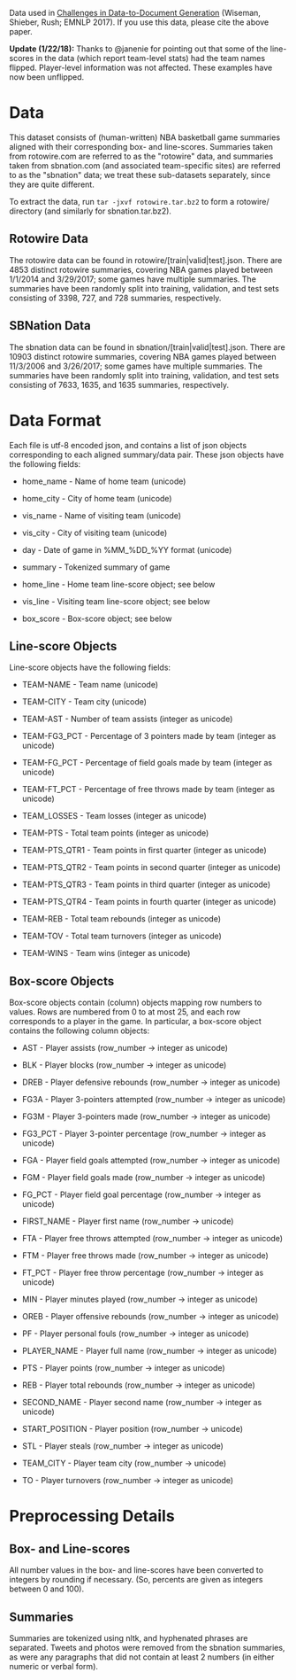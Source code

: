 Data used in [Challenges in Data-to-Document Generation](https://arxiv.org/abs/1707.08052) (Wiseman, Shieber, Rush; EMNLP 2017). If you use this data, please cite the above paper.

**Update (1/22/18):** Thanks to @janenie for pointing out that some of the line-scores in the data (which report team-level stats) had the team names flipped. Player-level information was not affected. These examples have now been unflipped.  

# Data
This dataset consists of (human-written) NBA basketball game summaries aligned with their corresponding box- and line-scores. Summaries taken from rotowire.com are referred to as the "rotowire" data, and summaries taken from sbnation.com (and associated team-specific sites) are referred to as the "sbnation" data; we treat these sub-datasets separately, since they are quite different. 

To extract the data, run `tar -jxvf rotowire.tar.bz2` to form a rotowire/ directory (and similarly for sbnation.tar.bz2).


## Rotowire Data
The rotowire data can be found in rotowire/[train|valid|test].json. There are 4853 distinct rotowire summaries, covering NBA games played between 1/1/2014 and 3/29/2017; some games have multiple summaries. The summaries have been randomly split into training, validation, and test sets consisting of 3398, 727, and 728 summaries, respectively. 

## SBNation Data
The sbnation data can be found in sbnation/[train|valid|test].json. There are 10903 distinct rotowire summaries, covering NBA games played between 11/3/2006 and 3/26/2017; some games have multiple summaries. The summaries have been randomly split into training, validation, and test sets consisting of 7633, 1635, and 1635 summaries, respectively.

# Data Format
Each file is utf-8 encoded json, and contains a list of json objects corresponding to each aligned summary/data pair. These json objects have the following fields:

* home_name - Name of home team (unicode)
* home_city - City of home team (unicode)
* vis_name  - Name of visiting team (unicode)
* vis_city  - City of visiting team (unicode)
* day       - Date of game in %MM_%DD_%YY format (unicode)
* summary   - Tokenized summary of game
* home_line - Home team line-score object; see below
* vis_line  - Visiting team line-score object; see below
* box_score - Box-score object; see below

## Line-score Objects
Line-score objects have the following fields:

* TEAM-NAME     - Team name (unicode)
* TEAM-CITY     - Team city (unicode)
* TEAM-AST      - Number of team assists (integer as unicode)
* TEAM-FG3_PCT  - Percentage of 3 pointers made by team (integer as unicode) 
* TEAM-FG_PCT   - Percentage of field goals made by team (integer as unicode)
* TEAM-FT_PCT   - Percentage of free throws made by team (integer as unicode)
* TEAM_LOSSES   - Team losses (integer as unicode)
* TEAM-PTS      - Total team points (integer as unicode)
* TEAM-PTS_QTR1 - Team points in first quarter (integer as unicode)
* TEAM-PTS_QTR2 - Team points in second quarter (integer as unicode)
* TEAM-PTS_QTR3 - Team points in third quarter (integer as unicode)
* TEAM-PTS_QTR4 - Team points in fourth quarter (integer as unicode)
* TEAM-REB      - Total team rebounds (integer as unicode)
* TEAM-TOV      - Total team turnovers (integer as unicode)
* TEAM-WINS     - Team wins (integer as unicode) 

## Box-score Objects
Box-score objects contain (column) objects mapping row numbers to values. Rows are numbered from 0 to at most 25, and each row corresponds to a player in the game. In particular, a box-score object contains the following column objects:

* AST            - Player assists (row_number -> integer as unicode)
* BLK            - Player blocks (row_number -> integer as unicode)
* DREB           - Player defensive rebounds (row_number -> integer as unicode)
* FG3A           - Player 3-pointers attempted (row_number -> integer as unicode)
* FG3M           - Player 3-pointers made (row_number -> integer as unicode)
* FG3_PCT        - Player 3-pointer percentage (row_number -> integer as unicode)
* FGA            - Player field goals attempted (row_number -> integer as unicode)
* FGM            - Player field goals made (row_number -> integer as unicode)
* FG_PCT         - Player field goal percentage (row_number -> integer as unicode)
* FIRST_NAME     - Player first name (row_number ->  unicode)
* FTA            - Player free throws attempted (row_number -> integer as unicode)
* FTM            - Player free throws made (row_number -> integer as unicode)
* FT_PCT         - Player free throw percentage (row_number -> integer as unicode) 
* MIN            - Player minutes played (row_number -> integer as unicode)
* OREB           - Player offensive rebounds (row_number -> integer as unicode)
* PF             - Player personal fouls (row_number -> integer as unicode)
* PLAYER_NAME    - Player full name (row_number -> integer as unicode)
* PTS            - Player points (row_number -> integer as unicode)
* REB            - Player total rebounds (row_number -> integer as unicode)
* SECOND_NAME    - Player second name (row_number -> integer as unicode)
* START_POSITION - Player position (row_number -> unicode)
* STL            - Player steals (row_number -> integer as unicode)
* TEAM_CITY      - Player team city (row_number -> unicode) 
* TO             - Player turnovers (row_number -> integer as unicode)


# Preprocessing Details

## Box- and Line-scores
All number values in the box- and line-scores have been converted to integers by rounding if necessary. (So, percents are given as integers between 0 and 100). 

## Summaries
Summaries are tokenized using nltk, and hyphenated phrases are separated. Tweets and photos were removed from the sbnation summaries, as were any paragraphs that did not contain at least 2 numbers (in either numeric or verbal form). 
